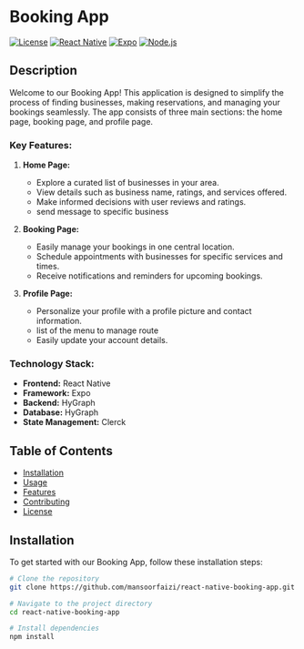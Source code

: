 # Booking App

[![License](https://img.shields.io/badge/License-GNU-blue.svg)](https://www.gnu.org/licenses/gpl-3.0.html)
[![React Native](https://img.shields.io/badge/React%20Native-v0.73.4-green.svg)](https://facebook.github.io/react-native/)
[![Expo](https://img.shields.io/badge/Expo-v50.0.6-yellow.svg)](https://expo.io/)
[![Node.js](https://img.shields.io/badge/Node.js-v18.17.1-success.svg)](https://nodejs.org/)

## Description

Welcome to our Booking App! This application is designed to simplify the process of finding businesses, making reservations, and managing your bookings seamlessly. The app consists of three main sections: the home page, booking page, and profile page.

### Key Features:

1. **Home Page:**
   - Explore a curated list of businesses in your area.
   - View details such as business name, ratings, and services offered.
   - Make informed decisions with user reviews and ratings.
   - send message to specific business

2. **Booking Page:**
   - Easily manage your bookings in one central location.
   - Schedule appointments with businesses for specific services and times.
   - Receive notifications and reminders for upcoming bookings.

3. **Profile Page:**
   - Personalize your profile with a profile picture and contact information.
   - list of the menu to manage route
   - Easily update your account details.

### Technology Stack:

- **Frontend:** React Native
- **Framework:** Expo
- **Backend:** HyGraph
- **Database:** HyGraph
- **State Management:** Clerck

## Table of Contents

- [Installation](#installation)
- [Usage](#usage)
- [Features](#features)
- [Contributing](#contributing)
- [License](#license)

## Installation

To get started with our Booking App, follow these installation steps:

```bash
# Clone the repository
git clone https://github.com/mansoorfaizi/react-native-booking-app.git

# Navigate to the project directory
cd react-native-booking-app

# Install dependencies
npm install

